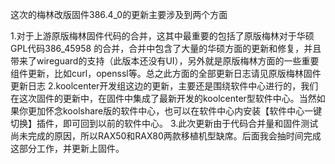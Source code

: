 这次的梅林改版固件386.4_0的更新主要涉及到两个方面

1.对于上游原版梅林固件代码的合并，这其中最重要的包括了原版梅林对于华硕GPL代码386_45958 的合并，合并中包含了大量的华硕方面的更新和修复，并且带来了wireguard的支持（此版本还没有UI），另外就是原版梅林方面的一些重要组件更新，比如curl，openssl等。总之此方面的全部更新日志请见原版梅林固件更新日志 2.koolcenter开发组这边的更新，主要还是围绕软件中心进行的，我们在这次固件的更新中，在固件中集成了最新开发的koolcenter型软件中心。当然如果你更加怀念koolshare版的软件中心，也可以在软件中心内安装【软件中心一键切换】插件，即可回到以前的软件中心。 3.此次更新由于代码合并量和固件测试尚未完成的原因，所以RAX50和RAX80两款移植机型缺席。后面我会抽时间完成这部分工作，并更新上固件。